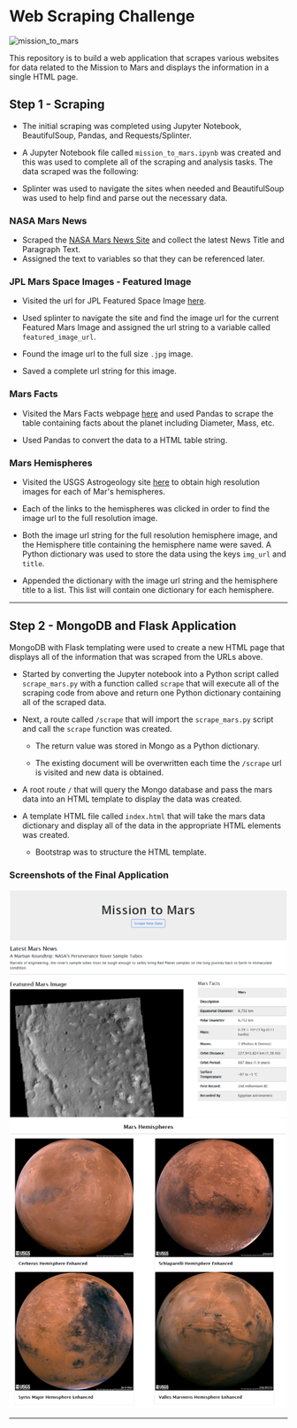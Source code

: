 # Web Scraping Challenge


![mission_to_mars](Images/mission_to_mars.png)

This repository is to build a web application that scrapes various websites for data related to the Mission to Mars and displays the information in a single HTML page.

## Step 1 - Scraping

* The initial scraping was completed using Jupyter Notebook, BeautifulSoup, Pandas, and Requests/Splinter.

* A Jupyter Notebook file called `mission_to_mars.ipynb` was created and this was used to complete all of the scraping and analysis tasks. The data scraped was the following:

* Splinter was used to navigate the sites when needed and BeautifulSoup was used to help find and parse out the necessary data.

### NASA Mars News

* Scraped the [NASA Mars News Site](https://mars.nasa.gov/news/) and collect the latest News Title and Paragraph Text. 
* Assigned the text to variables so that they can be referenced later.


### JPL Mars Space Images - Featured Image

* Visited the url for JPL Featured Space Image [here](https://www.jpl.nasa.gov/spaceimages/?search=&category=Mars).

* Used splinter to navigate the site and find the image url for the current Featured Mars Image and assigned the url string to a variable called `featured_image_url`.

* Found the image url to the full size `.jpg` image.

* Saved a complete url string for this image.


### Mars Facts

* Visited the Mars Facts webpage [here](https://space-facts.com/mars/) and used Pandas to scrape the table containing facts about the planet including Diameter, Mass, etc.

* Used Pandas to convert the data to a HTML table string.

### Mars Hemispheres

* Visited the USGS Astrogeology site [here](https://astrogeology.usgs.gov/search/results?q=hemisphere+enhanced&k1=target&v1=Mars) to obtain high resolution images for each of Mar's hemispheres.

* Each of the links to the hemispheres was clicked in order to find the image url to the full resolution image.

* Both the image url string for the full resolution hemisphere image, and the Hemisphere title containing the hemisphere name were saved. A Python dictionary was used to store the data using the keys `img_url` and `title`.

* Appended the dictionary with the image url string and the hemisphere title to a list. This list will contain one dictionary for each hemisphere.

- - -

## Step 2 - MongoDB and Flask Application

MongoDB with Flask templating were used to create a new HTML page that displays all of the information that was scraped from the URLs above.

* Started by converting the Jupyter notebook into a Python script called `scrape_mars.py` with a function called `scrape` that will execute all of the scraping code from above and return one Python dictionary containing all of the scraped data.

* Next, a route called `/scrape` that will import the `scrape_mars.py` script and call the `scrape` function was created.

  * The return value was stored in Mongo as a Python dictionary.
  
  * The existing document will be overwritten each time the `/scrape` url is visited and new data is obtained.

* A root route `/` that will query the Mongo database and pass the mars data into an HTML template to display the data was created.

* A template HTML file called `index.html` that will take the mars data dictionary and display all of the data in the appropriate HTML elements was created. 

  * Bootstrap was to structure the HTML template.


### Screenshots of the Final Application
![final_app_part1.png](./Mission_to_Mars/screenshots/home.PNG)
![final_app_part2.png](./Mission_to_Mars/screenshots/hemispheres.PNG)

- - -
